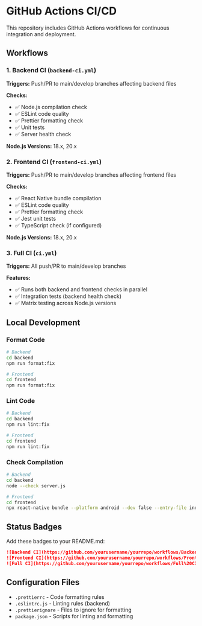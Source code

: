 # GitHub Actions CI/CD

This repository includes GitHub Actions workflows for continuous integration and deployment.

## Workflows

### 1. Backend CI (`backend-ci.yml`)
**Triggers:** Push/PR to main/develop branches affecting backend files

**Checks:**
- ✅ Node.js compilation check
- ✅ ESLint code quality
- ✅ Prettier formatting check
- ✅ Unit tests
- ✅ Server health check

**Node.js Versions:** 18.x, 20.x

### 2. Frontend CI (`frontend-ci.yml`)
**Triggers:** Push/PR to main/develop branches affecting frontend files

**Checks:**
- ✅ React Native bundle compilation
- ✅ ESLint code quality
- ✅ Prettier formatting check
- ✅ Jest unit tests
- ✅ TypeScript check (if configured)

**Node.js Versions:** 18.x, 20.x

### 3. Full CI (`ci.yml`)
**Triggers:** All push/PR to main/develop branches

**Features:**
- ✅ Runs both backend and frontend checks in parallel
- ✅ Integration tests (backend health check)
- ✅ Matrix testing across Node.js versions

## Local Development

### Format Code
```bash
# Backend
cd backend
npm run format:fix

# Frontend  
cd frontend
npm run format:fix
```

### Lint Code
```bash
# Backend
cd backend
npm run lint:fix

# Frontend
cd frontend
npm run lint:fix
```

### Check Compilation
```bash
# Backend
cd backend
node --check server.js

# Frontend
cd frontend
npx react-native bundle --platform android --dev false --entry-file index.js --bundle-output /tmp/bundle.js
```

## Status Badges

Add these badges to your README.md:

```markdown
![Backend CI](https://github.com/yourusername/yourrepo/workflows/Backend%20CI/badge.svg)
![Frontend CI](https://github.com/yourusername/yourrepo/workflows/Frontend%20CI/badge.svg)
![Full CI](https://github.com/yourusername/yourrepo/workflows/Full%20CI/badge.svg)
```

## Configuration Files

- `.prettierrc` - Code formatting rules
- `.eslintrc.js` - Linting rules (backend)
- `.prettierignore` - Files to ignore for formatting
- `package.json` - Scripts for linting and formatting
